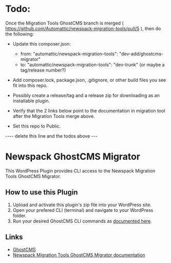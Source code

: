 #  Todo: 

Once the Migration Tools GhostCMS branch is merged ( https://github.com/Automattic/newspack-migration-tools/pull/5 ), then do the following:

- Update this composer.json:
  - from: "automattic/newspack-migration-tools": "dev-add/ghostcms-migrator"
  - to:  "automattic/newspack-migration-tools": "dev-trunk" (or maybe a tag/release number?)

- Add composer.lock, package.json, .gitignore, or other build files you see fit into this repo.

- Possibly create a release/tag and a release zip for downloading as an installable plugin.

- Verify that the 2 links below point to the documentation in migration tool after the Migration Tools merge above.

- Set this repo to Public.

---- delete this line and the todos above ---

# Newspack GhostCMS Migrator

This WordPress Plugin provides CLI access to the Newspack Migration Tools GhostCMS Migrator.

## How to use this Plugin

1. Upload and activate this plugin's zip file into your WordPress site.
2. Open your prefered CLI (terminal) and navigate to your WordPress folder.
3. Run your desired GhostCMS CLI commands as [documented here](https://github.com/Automattic/newspack-migration-tools/docs/GhostCMS.md).


## Links

* [GhostCMS](https://ghost.org/)
* [Newspack Migration Tools GhostCMS Migrator documentation](https://github.com/Automattic/newspack-migration-tools/docs/GhostCMS.md)

